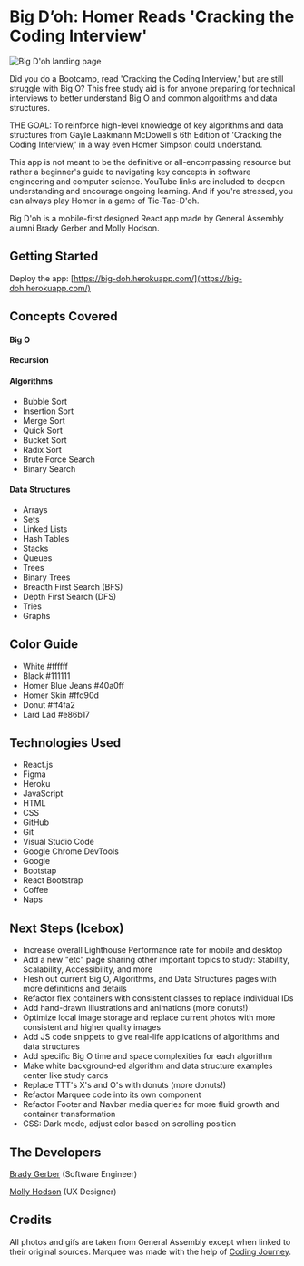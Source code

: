 # Big D’oh: Homer Reads 'Cracking the Coding Interview'

![Big D'oh landing page](https://i.imgur.com/XFFO0Bg.png)

Did you do a Bootcamp, read 'Cracking the Coding Interview,' but are still struggle with Big O? This free study aid is for anyone preparing for technical interviews to better understand Big O and common algorithms and data structures.

THE GOAL: To reinforce high-level knowledge of key algorithms and data structures from Gayle Laakmann McDowell's 6th Edition of 'Cracking the Coding Interview,' in a way even Homer Simpson could understand.

This app is not meant to be the definitive or all-encompassing resource but rather a beginner's guide to navigating key concepts in software engineering and computer science. YouTube links are included to deepen understanding and encourage ongoing learning. And if you're stressed, you can always play Homer in a game of Tic-Tac-D'oh.

Big D'oh is a mobile-first designed React app made by General Assembly alumni Brady Gerber and Molly Hodson.

## Getting Started

Deploy the app: [https://big-doh.herokuapp.com/](https://big-doh.herokuapp.com/)

## Concepts Covered

#### Big O

#### Recursion

#### Algorithms

- Bubble Sort
- Insertion Sort
- Merge Sort
- Quick Sort
- Bucket Sort
- Radix Sort
- Brute Force Search
- Binary Search

#### Data Structures

- Arrays
- Sets
- Linked Lists
- Hash Tables
- Stacks
- Queues
- Trees
- Binary Trees
- Breadth First Search (BFS)
- Depth First Search (DFS)
- Tries
- Graphs

## Color Guide

- White #ffffff
- Black  #111111
- Homer Blue Jeans #40a0ff
- Homer Skin #ffd90d
- Donut #ff4fa2
- Lard Lad #e86b17
  
## Technologies Used

- React.js
- Figma
- Heroku
- JavaScript
- HTML
- CSS
- GitHub
- Git
- Visual Studio Code
- Google Chrome DevTools
- Google
- Bootstap
- React Bootstrap
- Coffee
- Naps

## Next Steps (Icebox)

- Increase overall Lighthouse Performance rate for mobile and desktop
- Add a new "etc" page sharing other important topics to study: Stability, Scalability, Accessibility, and more
- Flesh out current Big O, Algorithms, and Data Structures pages with more definitions and details
- Refactor flex containers with consistent classes to replace individual IDs
- Add hand-drawn illustrations and animations (more donuts!)
- Optimize local image storage and replace current photos with more consistent and higher quality images
- Add JS code snippets to give real-life applications of algorithms and data structures
- Add specific Big O time and space complexities for each algorithm
- Make white background-ed algorithm and data structure examples center like study cards
- Replace TTT's X's and O's with donuts (more donuts!)
- Refactor Marquee code into its own component
- Refactor Footer and Navbar media queries for more fluid growth and container transformation
- CSS: Dark mode, adjust color based on scrolling position

## The Developers

[Brady Gerber](https://github.com/bg-write) (Software Engineer)

[Molly Hodson](https://www.mollyhodson.online/) (UX Designer)

## Credits

All photos and gifs are taken from General Assembly except when linked to their original sources. Marquee was made with the help of [Coding Journey](https://www.youtube.com/watch?v=sVZX0XvEBhk).

